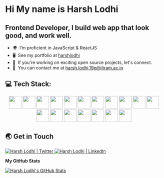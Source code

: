 # Hi My name is Harsh Lodhi

## Frontend Developer, I build web app that look good, and work well.

- 🌍  I’m proficient in JavaScript & ReactJS
- 🖥️  See my portfolio at [harshlodhi](https://harshlodhi.netlify.app)
- 📌  If you're working on exciting open source projects, let's connect.
- 🤝  You can contact me at [harsh.lodhi.19e@iitram.ac.in](mailto:harsh.lodhi.19e@iitram.ac.in)

## 💻 Tech Stack:

<div align="center">

<img src="https://cdn.jsdelivr.net/gh/devicons/devicon/icons/html5/html5-original.svg" width=40 height=40  />
<img src="https://cdn.jsdelivr.net/gh/devicons/devicon/icons/css3/css3-original.svg" width=40 height=40/>
<img src="https://cdn.jsdelivr.net/gh/devicons/devicon/icons/javascript/javascript-original.svg" width=40 height=40/>
<img src="https://cdn.jsdelivr.net/gh/devicons/devicon/icons/java/java-original.svg" width=40 height=40 />          
<img src="https://cdn.jsdelivr.net/gh/devicons/devicon/icons/bootstrap/bootstrap-plain.svg" width=40 height=40/>
<img src="https://cdn.jsdelivr.net/gh/devicons/devicon/icons/tailwindcss/tailwindcss-plain.svg"  width=40 height=40/>
<img src="https://cdn.jsdelivr.net/gh/devicons/devicon/icons/react/react-original.svg" width=40 height=40/>
<img src="https://cdn.jsdelivr.net/gh/devicons/devicon/icons/redux/redux-original.svg" width=40 height=40/>
<img src="https://cdn.jsdelivr.net/gh/devicons/devicon/icons/python/python-original.svg" width=40 height=40 />
<img src="https://cdn.jsdelivr.net/gh/devicons/devicon/icons/mongodb/mongodb-original.svg" width=40 height=40/>
<!-- <img src="https://cdn.jsdelivr.net/gh/devicons/devicon/icons/mysql/mysql-original.svg" width=40 height=40/> -->
<img src="https://cdn.jsdelivr.net/gh/devicons/devicon/icons/npm/npm-original-wordmark.svg" width=40 height=40 />
<img src="https://cdn.jsdelivr.net/gh/devicons/devicon/icons/nodejs/nodejs-plain.svg" width=40 height=40 />
<img src="https://cdn.jsdelivr.net/gh/devicons/devicon/icons/figma/figma-original.svg" width=40 height=40/>
<img src="https://cdn.jsdelivr.net/gh/devicons/devicon/icons/sass/sass-original.svg" width=40 height=40 />    
<img src="https://cdn.jsdelivr.net/gh/devicons/devicon/icons/git/git-original.svg" width=40 height=40/>
<img src="https://cdn.jsdelivr.net/gh/devicons/devicon/icons/linux/linux-original.svg" width=40 height=40 />
<img src="https://cdn.jsdelivr.net/gh/devicons/devicon/icons/vscode/vscode-original.svg" width=40 height=40 />
<img src="https://cdn.jsdelivr.net/gh/devicons/devicon/icons/matlab/matlab-original.svg" width=40 height=40/>

</div>

## 🌏 Get in Touch

<a href="https://twitter.com/Harsh11lodhi">
  <img  alt="Harsh Lodhi | Twitter "src="https://img.icons8.com/fluent/48/000000/twitter.png"/>
</a>
<a href="https://www.linkedin.com/in/harsh-lodhi-a54281196/">
  <img  alt="Harsh Lodhi | LinkedIn "src="https://img.icons8.com/fluent/48/000000/linkedin.png"/>
</a>


<b>My GitHub Stats</b>

<a href="http://www.github.com/harshlodhi00"><img src="https://github-readme-stats.vercel.app/api?username=harshlodhi00&show_icons=true&hide=contribs&count_private=true&title_color=0891b2&text_color=ffffff&icon_color=0891b2&bg_color=1c1917&hide_border=true&show_icons=true" alt="Harsh Lodhi's GitHub Stats" /></a>

